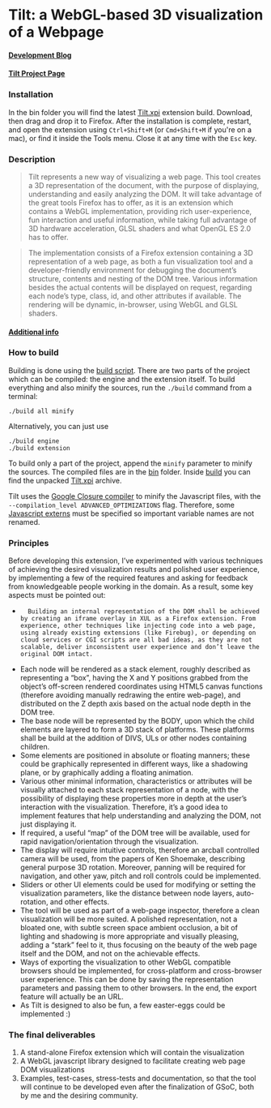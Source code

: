 # Tilt: a WebGL-based 3D visualization of a Webpage
#### [Development Blog](http://blog.mozilla.com/tilt/)
#### [Tilt Project Page](https://wiki.mozilla.org/Tilt_Project_Page)

### Installation
In the bin folder you will find the latest [Tilt.xpi](https://github.com/victorporof/Tilt/raw/master/bin/Tilt.xpi) extension build. Download, then drag and drop it to Firefox. After the installation is complete, restart, and open the extension using `Ctrl+Shift+M` (or `Cmd+Shift+M` if you're on a mac), or find it inside the Tools menu. Close it at any time with the `Esc` key.

### Description
> Tilt represents a new way of visualizing a web page. This tool creates a 3D representation of the document, with the purpose of displaying, understanding and easily analyzing the DOM. It will take advantage of the great tools Firefox has to offer, as it is an extension which contains a WebGL implementation, providing rich user-experience, fun interaction and useful information, while taking full advantage of 3D hardware acceleration, GLSL shaders and what OpenGL ES 2.0 has to offer.

> The implementation consists of a Firefox extension containing a 3D representation of a web page, as both a fun visualization tool and a developer-friendly environment for debugging the document’s structure, contents and nesting of the DOM tree. Various information besides the actual contents will be displayed on request, regarding each node’s type, class, id, and other attributes if available. The rendering will be dynamic, in-browser, using WebGL and GLSL shaders.
#### [Additional info](http://www.google-melange.com/gsoc/proposal/review/google/gsoc2011/victorporof/1#)

### How to build
Building is done using the [build script](https://github.com/victorporof/Tilt/blob/master/src/build). There are two parts of the project which can be compiled: the engine and the extension itself. To build everything and also minify the sources, run the `./build` command from a terminal:

    ./build all minify

Alternatively, you can just use

    ./build engine
    ./build extension

To build only a part of the project, append the `minify` parameter to minify the sources.
The compiled files are in the [bin](https://github.com/victorporof/Tilt/tree/master/bin) folder. Inside [build](https://github.com/victorporof/Tilt/tree/master/bin/build) you can find the unpacked [Tilt.xpi](https://github.com/victorporof/Tilt/raw/master/bin/Tilt.xpi) archive.

Tilt uses the [Google Closure compiler](https://github.com/victorporof/Tilt/tree/master/bin/google-closure) to minify the Javascript files, with the `--compilation_level ADVANCED_OPTIMIZATIONS` flag. Therefore, some [Javascript externs](https://github.com/victorporof/Tilt/blob/master/bin/google-closure/tilt-externs.jsext) must be specified so important variable names are not renamed.

### Principles
Before developing this extension, I’ve experimented with various techniques of achieving the desired visualization results and polished user experience, by implementing a few of the required features and asking for feedback from knowledgeable people working in the domain. As a result, some key aspects must be pointed out:

*		Building an internal representation of the DOM shall be achieved by creating an iframe overlay in XUL as a Firefox extension. From experience, other techniques like injecting code into a web page, using already existing extensions (like Firebug), or depending on cloud services or CGI scripts are all bad ideas, as they are not scalable, deliver inconsistent user experience and don’t leave the original DOM intact.
* 	Each node will be rendered as a stack element, roughly described as representing a “box”, having the X and Y positions grabbed from the object’s off-screen rendered coordinates using HTML5 canvas functions (therefore avoiding manually redrawing the entire web-page), and distributed on the Z depth axis based on the actual node depth in the DOM tree.
* 	The base node will be represented by the BODY, upon which the child elements are layered to form a 3D stack of platforms. These platforms shall be build at the addition of DIVS, ULs or other nodes containing children.
* 	Some elements are positioned in absolute or floating manners; these could be graphically represented in different ways, like a shadowing plane, or by graphically adding a floating animation.
* 	Various other minimal information, characteristics or attributes will be visually attached to each stack representation of a node, with the possibility of displaying these properties more in depth at the user’s interaction with the visualization. Therefore, it’s a good idea to implement features that help understanding and analyzing the DOM, not just displaying it.
* 	If required, a useful “map” of the DOM tree will be available, used for rapid navigation/orientation through the visualization.
* 	The display will require intuitive controls, therefore an arcball controlled camera will be used, from the papers of Ken Shoemake, describing general purpose 3D rotation. Moreover, panning will be required for navigation, and other yaw, pitch and roll controls could be implemented.
* 	Sliders or other UI elements could be used for modifying or setting the visualization parameters, like the distance between node layers, auto-rotation, and other effects.
* 	The tool will be used as part of a web-page inspector, therefore a clean visualization will be more suited. A polished representation, not a bloated one, with subtle screen space ambient occlusion, a bit of lighting and shadowing is more appropriate and visually pleasing, adding a “stark” feel to it, thus focusing on the beauty of the web page itself and the DOM, and not on the achievable effects.
* 	Ways of exporting the visualization to other WebGL compatible browsers should be implemented, for cross-platform and cross-browser user experience. This can be done by saving the representation parameters and passing them to other browsers. In the end, the export feature will actually be an URL.
* 	As Tilt is designed to also be fun, a few easter-eggs could be implemented :)

### The final deliverables
1. A stand-alone Firefox extension which will contain the visualization
2. A WebGL javascript library designed to facilitate creating web page DOM visualizations
3. Examples, test-cases, stress-tests and documentation, so that the tool will continue to be developed even after the finalization of GSoC, both by me and the desiring community.